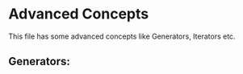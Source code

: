 # Advanced Concepts   

This file has some advanced concepts like Generators, Iterators etc.
   
## Generators:


